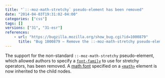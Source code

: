 ```yaml
---
title: "`::-moz-math-stretchy` pseudo-element has been removed"
date: "2014-04-03T19:31:02-04:00"
categories: ["css"]
tags: []
versions: ["31", "31-esr"]
references:
    - url: "https://bugzilla.mozilla.org/show_bug.cgi?id=1000879"
      title: "Bug 1000879 – Remove the ::-moz-math-stretchy pseudo-element."
---
```

The support for the non-standard `::-moz-math-stretchy` pseudo-element, which allowed authors to specify a [`font-family`](https://developer.mozilla.org/docs/Web/CSS/font-family) to use for stretchy operators, has been removed. A [math font](https://developer.mozilla.org/docs/Mozilla/MathML_Project/Fonts) specified on a [`<math>`](https://developer.mozilla.org/docs/Web/HTML/Element/math) element is now inherited to the child nodes.
